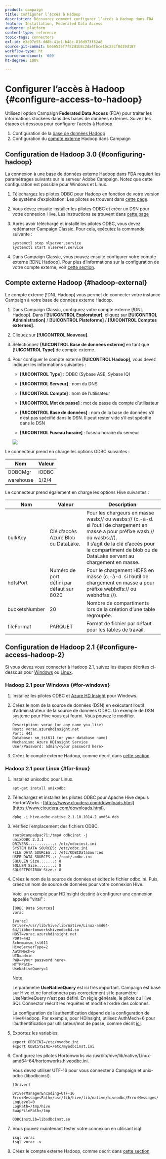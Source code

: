 ```yaml
---
product: campaign
title: Configurer l’accès à Hadoop 
description: Découvrez comment configurer l’accès à Hadoop dans FDA
feature: Installation, Federated Data Access
audience: platform
content-type: reference
topic-tags: connectors
exl-id: e3a97e55-dd8b-41e1-b48c-816d973f62a8
source-git-commit: b666535f7f82d1b8c2da4fbce1bc25cf8d39d187
workflow-type: ht
source-wordcount: '600'
ht-degree: 100%

---
```


# Configurer l’accès à Hadoop  {#configure-access-to-hadoop}



Utilisez l’option Campaign **Federated Data Access** (FDA) pour traiter les informations stockées dans des bases de données externes. Suivez les étapes ci-dessous pour configurer l’accès à Hadoop.

1. Configuration de la [base de données Hadoop](#configuring-hadoop)
1. Configuration du [compte externe](#hadoop-external) Hadoop dans Campaign

## Configuration de Hadoop 3.0 {#configuring-hadoop}

La connexion à une base de données externe Hadoop dans FDA requiert les paramétrages suivants sur le serveur Adobe Campaign. Notez que cette configuration est possible pour Windows et Linux.

1. Téléchargez les pilotes ODBC pour Hadoop en fonction de votre version de système d’exploitation. Les pilotes se trouvent dans [cette page](https://www.cloudera.com/downloads.html).

1. Vous devez ensuite installer les pilotes ODBC et créer un DSN pour votre connexion Hive. Les instructions se trouvent dans [cette page](https://docs.cloudera.com/documentation/other/connectors/hive-odbc/2-6-5/Cloudera-ODBC-Driver-for-Apache-Hive-Install-Guide.pdf)

1. Après avoir téléchargé et installé les pilotes ODBC, vous devez redémarrer Campaign Classic. Pour cela, exécutez la commande suivante :

   ```
   systemctl stop nlserver.service
   systemctl start nlserver.service
   ```

1. Dans Campaign Classic, vous pouvez ensuite configurer votre compte externe [!DNL Hadoop]. Pour plus d’informations sur la configuration de votre compte externe, voir [cette section](#hadoop-external).

## Compte externe Hadoop {#hadoop-external}

Le compte externe [!DNL Hadoop] vous permet de connecter votre instance Campaign à votre base de données externe Hadoop.

1. Dans Campaign Classic, configurez votre compte externe [!DNL Hadoop]. Dans l’**[!UICONTROL Explorateur]**, cliquez sur **[!UICONTROL Administration]** / **[!UICONTROL Plateforme]** / **[!UICONTROL Comptes externes]**.

1. Cliquez sur **[!UICONTROL Nouveau]**.

1. Sélectionnez **[!UICONTROL Base de données externe]** en tant que **[!UICONTROL Type]** de compte externe.

1. Pour configuer le compte externe **[!UICONTROL Hadoop]**, vous devez indiquer les informations suivantes :

   * **[!UICONTROL Type]** : ODBC (Sybase ASE, Sybase IQ)

   * **[!UICONTROL Serveur]** : nom du DNS

   * **[!UICONTROL Compte]** : nom de l’utilisateur

   * **[!UICONTROL Mot de passe]** : mot de passe du compte d’utilisateur

   * **[!UICONTROL Base de données]** : nom de la base de données s’il n’est pas spécifié dans le DSN. Il peut rester vide s’il est spécifié dans le DSN

   * **[!UICONTROL Fuseau horaire]** : fuseau horaire du serveur

   ![](assets/hadoop3.png)

Le connecteur prend en charge les options ODBC suivantes :

| Nom | Valeur |
|---|---|
| ODBCMgr | iODBC |
| warehouse | 1/2/4 |

Le connecteur prend également en charge les options Hive suivantes :

| Nom | Valeur | Description |
|---|---|---|
| bulkKey | Clé d’accès Azure Blob ou DataLake. | Pour les chargeurs en masse wasb:// ou wasbs:// (c.-à-d. si l’outil de chargement en masse a pour préfixe wasb:// ou wasbs://). <br>Il s’agit de la clé d’accès pour le compartiment de blob ou de DataLake servant au chargement en masse. |
| hdfsPort | Numéro de port <br>défini par défaut sur 8020 | Pour le chargement HDFS en masse (c.-à-d. si l’outil de chargement en masse a pour préfixe webhdfs:// ou webhdfss://). |
| bucketsNumber | 20 | Nombre de compartiments lors de la création d’une table regroupée. |
| fileFormat | PARQUET | Format de fichier par défaut pour les tables de travail. |


## Configuration de Hadoop 2.1 {#configure-access-hadoop-2}

Si vous devez vous connecter à Hadoop 2.1, suivez les étapes décrites ci-dessous pour [Windows](#for-windows) ou [Linux](#for-linux).

### Hadoop 2.1 pour Windows {#for-windows}

1. Installez les pilotes ODBC et [Azure HD Insight](https://www.microsoft.com/en-us/download/details.aspx?id=40886) pour Windows.
1. Créez le nom de la source de données (DSN) en exécutant l’outil d’administrateur de la source de données ODBC. Un exemple de DSN système pour Hive vous est fourni. Vous pouvez le modifier.

   ```
   Description: vorac (or any name you like)
   Host: vorac.azurehdinsight.net
   Port: 443
   Database: sm_tst611 (or your database name)
   Mechanism: Azure HDInsight Service
   User/Password: admin/<your password here>
   ```

1. Créez le compte externe Hadoop, comme décrit dans [cette section](#hadoop-external).

### Hadoop 2.1 pour Linux {#for-linux}

1. Installez unixodbc pour Linux.

   ```
   apt-get install unixodbc
   ```

1. Téléchargez et installez les pilotes ODBC pour Apache Hive depuis HortonWorks : [https://www.cloudera.com/downloads.html](https://www.cloudera.com/downloads.html).

   ```
   dpkg -i hive-odbc-native_2.1.10.1014-2_amd64.deb
   ```

1. Vérifiez l’emplacement des fichiers ODBC.

   ```
   root@campadpac71:/tmp# odbcinst -j
   unixODBC 2.3.1
   DRIVERS............: /etc/odbcinst.ini
   SYSTEM DATA SOURCES: /etc/odbc.ini
   FILE DATA SOURCES..: /etc/ODBCDataSources
   USER DATA SOURCES..: /root/.odbc.ini
   SQLULEN Size.......: 8
   SQLLEN Size........: 8
   SQLSETPOSIROW Size.: 8
   ```

1. Créez le nom de la source de données et éditez le fichier odbc.ini. Puis, créez un nom de source de données pour votre connexion Hive.

   Voici un exemple pour HDInsight destiné à configurer une connexion appelée &quot;viral&quot; :

   ```
   [ODBC Data Sources]
   vorac 
   
   [vorac]
   Driver=/usr/lib/hive/lib/native/Linux-amd64-64/libhortonworkshiveodbc64.so
   HOST=vorac.azurehdinsight.net
   PORT=443
   Schema=sm_tst611
   HiveServerType=2
   AuthMech=6
   UID=admin
   PWD=<your password here>
   HTTPPath=
   UseNativeQuery=1
   ```

   >[!NOTE]
   >
   >Le paramètre **UseNativeQuery** est ici très important. Campaign est basé sur Hive et ne fonctionnera pas correctement si le paramètre UseNativeQuery n’est pas défini. En règle générale, le pilote ou Hive SQL Connector réécrit les requêtes et modifie l’ordre des colonnes.

   La configuration de l’authentification dépend de la configuration de Hive/Hadoop. Par exemple, pour HDInsight, utilisez AuthMech=6 pour l’authentification par utilisateur/mot de passe, comme décrit [ici](https://www.simba.com/products/Spark/doc/ODBC_InstallGuide/unix/content/odbc/hi/configuring/authenticating/azuresvc.htm).

1. Exportez les variables.

   ```
   export ODBCINI=/etc/myodbc.ini
   export ODBCSYSINI=/etc/myodbcinst.ini
   ```

1. Configurez les pilotes Hortonworks via /usr/lib/hive/lib/native/Linux-amd64-64/hortonworks.hiveodbc.ini.

   Vous devez utiliser UTF-16 pour vous connecter à Campaign et unix-odbc (libodbcinst).

   ```
   [Driver]
   
   DriverManagerEncoding=UTF-16
   ErrorMessagesPath=/usr/lib/hive/lib/native/hiveodbc/ErrorMessages/
   LogLevel=0
   LogPath=/tmp/hive
   SwapFilePath=/tmp
   
   ODBCInstLib=libodbcinst.so
   ```

1. Vous pouvez maintenant tester votre connexion en utilisant isql.

   ```
   isql vorac
   isql vorac -v
   ```

1. Créez le compte externe Hadoop, comme décrit dans [cette section](#hadoop-external).
